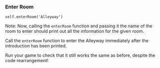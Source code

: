 ### Enter Room

    self.enterRoom('Alleyway')

Note:
Now, calling the `enterRoom` function and passing it the name of the room to enter should print out all the information for the given room.

Call the `enterRoom` function to enter the Alleyway immediately after the introduction has been printed.

Run your game to check that it still works the same as before, despite the code rearrangement!